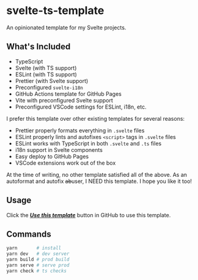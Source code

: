 # svelte-ts-template

An opinionated template for my Svelte projects.

## What's Included

* TypeScript
* Svelte (with TS support)
* ESLint (with TS support)
* Prettier (with Svelte support)
* Preconfigured `svelte-i18n`
* GitHub Actions template for GitHub Pages 
* Vite with preconfigured Svelte support
* Preconfigured VSCode settings for ESLint, i18n, etc.

I prefer this template over other existing templates for several reasons:

* Prettier properly formats everything in `.svelte` files
* ESLint properly lints and autofixes `<script>` tags in `.svelte` files
* ESLint works with TypeScript in both `.svelte` and `.ts` files
* i18n support in Svelte components
* Easy deploy to GitHub Pages
* VSCode extensions work out of the box 

At the time of writing, no other template satisfied all of the above. As an autoformat and autofix ~~ab~~user, I NEED this template. I hope you like it too!

## Usage

Click the [***Use this template***](https://github.com/KentoNishi/svelte-typescript-template) button in GitHub to use this template.

## Commands

```bash
yarn       # install
yarn dev   # dev server
yarn build # prod build
yarn serve # serve prod
yarn check # ts checks
```
